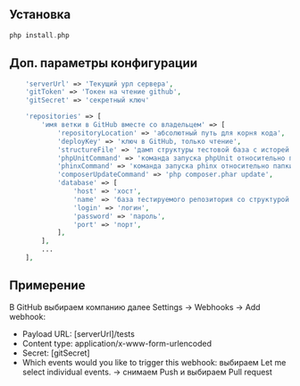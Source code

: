 ## Установка
```php
php install.php
```

## Доп. параметры конфигурации
```php
    'serverUrl' => 'Текущий урл сервера',
	'gitToken' => 'Токен на чтение github',
	'gitSecret' => 'секретный ключ'

	'repositories' => [
		'имя ветки в GitHub вместе со владельцем' => [
			'repositoryLocation' => 'абсолютный путь для корня кода',
			'deployKey' => 'ключ в GitHub, только чтение',
			'structureFile' => 'дамп структуры тестовой база с исторей phinx миграций (phinxlog)', // mysqldump --opt -d -p artskills > db.artskills.sql && mysqldump --opt -d -p artskills phinxlog >> db.artskills.sql
			'phpUnitCommand' => 'команда запуска phpUnit относительно папки repositoryLocation',
			'phinxCommand' => 'команда запуска phinx относительно папки repositoryLocation',
			'composerUpdateCommand' => 'php composer.phar update',
			'database' => [
				'host' => 'хост',
				'name' => 'база тестируемого репозитория со структурой',
				'login' => 'логин',
				'password' => 'пароль',
				'port' => 'порт',
			],
		],
		...
	],
```

## Примерение
В GitHub выбираем компанию далее Settings -> Webhooks -> Add webhook:
* Payload URL: [serverUrl]/tests
* Content type: application/x-www-form-urlencoded
* Secret: [gitSecret]
* Which events would you like to trigger this webhook: выбираем Let me select individual events. -> снимаем Push и выбираем Pull request
 
 